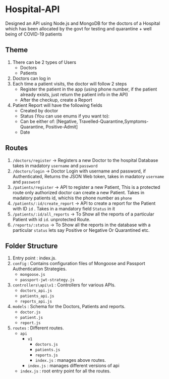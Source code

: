 # Hospital-API
 Designed an API using Node.js and MongoDB for the doctors of a Hospital which has been allocated by the govt for testing and quarantine + well being of COVID-19 patients

## Theme
1. There can be 2 types of Users
    - Doctors
    - Patients
2. Doctors can log in
3. Each time a patient visits, the doctor will follow 2 steps
    - Register the patient in the app (using phone number, if the patient already exists, just return the patient info in the API)
    - After the checkup, create a Report
4. Patient Report will have the following fields
    - Created by doctor
    - Status (You can use enums if you want to):
    - Can be either of: [Negative, Travelled-Quarantine,Symptoms-Quarantine, Positive-Admit]
    - Date

## Routes
1. `/doctors/register` → Registers a new Doctor to the hospital Database takes in madatory `username` and `password`  
2. `/doctors/login` → Doctor Login with username and password, if Authenticated, Returns the JSON Web token, takes in madatory `username` and `password`  
3. `/patients/register` → API to register a new Patient, This is a protected route only authorized doctor can create a new Patient. Takes in madatory patients id, whichis the phone number as `phone`  
4. `/patients/:id/create_report` → API to create a report for the Patient with ID `id` . Takes in a mandatory field `Status` in it  
5. `/patients/:id/all_reports` → To Show all the reports of a particular Patient with id `id`. unprotected Route.  
6. `/reports/:status`  → To Show all the reports in the database with a particular `status` lets say Positive or Negative Or Quarantined etc.  


## Folder Structure
1. Entry point : index.js. 
2. `config` : Contains configuration files of Mongoose and Passport Authentication Strategies. 
    - `mongoose.js`
    - `passport-jwt-strategy.js`
3. `controllers\api\v1` : Controllers for various APIs.
    - `doctors_api.js`
    - `patients_api.js`
    - `reports_api.js`
4. `models` : Schema for the Doctors, Patients and reports.
    - `doctor.js`
    - `patient.js`
    - `report.js`
5. `routes` : Different routes.
    - `api`
        - `v1`
            - `doctors.js`
            - `patients.js`
            - `reports.js`
            - `index.js` : manages above routes.
        - `index.js` : manages different versions of api
    - `index.js` : root entry point for all the routes.
    